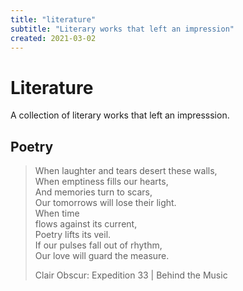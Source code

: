 ```yaml
---
title: "literature"
subtitle: "Literary works that left an impression"
created: 2021-03-02
---
```


# Literature

A collection of literary works that left an impresssion.

## Poetry

> When laughter and tears desert these walls,  
> When emptiness fills our hearts,  
> And memories turn to scars,  
> Our tomorrows will lose their light.  
> When time  
> flows against its current,  
> Poetry lifts its veil.  
> If our pulses fall out of rhythm,  
> Our love will guard the measure.  
> 
> Clair Obscur: Expedition 33 | Behind the Music
